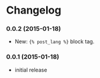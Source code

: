 # Changelog

### 0.0.2 (2015-01-18)

- New: `{% post_lang %}` block tag.

### 0.0.1 (2015-01-18)

- initial release
